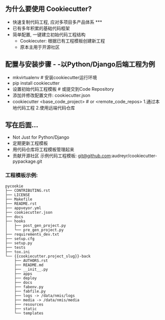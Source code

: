 ## 为什么要使用 Cookiecutter?
* 快速复制代码工程, 应对多项目多产品体系    ***
* 已有多年积累的基础代码框架
* 简单配置, 一键建立初始代码工程结构
    * Cookiecuter: 根据已有工程模板创建新工程
    * 原本主用于开源社区

## 配置与安装步骤 - -以Python/Django后端工程为例
* mkvirtualenv <pycookie>         # 安装cookiecutter运行环境
* pip install cookiecutter
* 设置初始代码工程模板             # 或提交到Code Repository
* 添加并修改配置文件: cookiecutter.json
* cookiecutter  <base_code_project>  # or <remote_code_repos>
    1.通过本地代码工程
    2.使用远端代码仓库

## 写在后面...
* Not Just for Python/Django
* 定期更新工程模板
* 用代码仓库将工程模板管理起来
* 贡献开源社区
示例代码工程模板:
    git@github.com:audreyr/cookiecutter-pypackage.git

### 工程模板示例:
```
pycookie
├── CONTRIBUTING.rst
├── LICENSE
├── Makefile
├── README.rst
├── appveyor.yml
├── cookiecutter.json
├── docs
├── hooks
│   ├── post_gen_project.py
│   └── pre_gen_project.py
├── requirements_dev.txt
├── setup.cfg
├── setup.py
├── tests
├── tox.ini
└── {{cookiecutter.project_slug}}-back
    ├── AUTHORS.rst
    ├── README.md
    ├── __init__.py
    ├── apps
    ├── deploy
    ├── docs
    ├── fabenv.py
    ├── fabfile.py
    ├── logs -> /data/nmis/logs
    ├── media -> /data/nmis/media
    ├── resources
    ├── static
    └── templates
```
